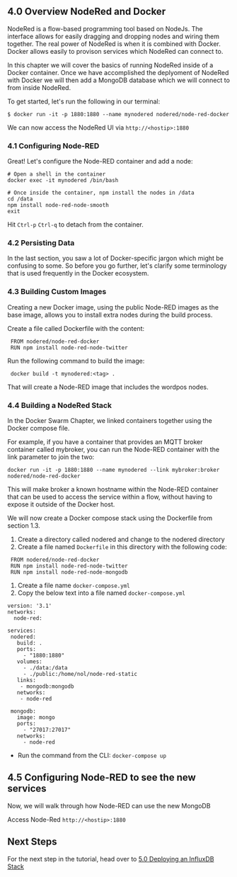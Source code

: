 ## 4.0 Overview NodeRed and Docker
NodeRed is a flow-based programming tool based on NodeJs. The interface allows for easily dragging and dropping nodes and wiring them together. The real power of NodeRed is when it is combined with Docker. Docker allows easily to provison services which NodeRed can connect to.

In this chapter we will cover the basics of running NodeRed inside of a Docker container. Once we have accomplished the deplyoment of NodeRed with Docker we will then add a MongoDB database which we will connect to from inside NodeRed.

To get started, let's run the following in our terminal:
```
$ docker run -it -p 1880:1880 --name mynodered nodered/node-red-docker
```

We can now access the NodeRed UI via `http://<hostip>:1880`

### 4.1 Configuring Node-RED
Great! Let's configure the Node-RED container and add a node:


```
# Open a shell in the container
docker exec -it mynodered /bin/bash

# Once inside the container, npm install the nodes in /data
cd /data
npm install node-red-node-smooth
exit
```

Hit `Ctrl-p` `Ctrl-q` to detach from the container. 

### 4.2 Persisting Data
In the last section, you saw a lot of Docker-specific jargon which might be confusing to some. So before you go further, let's clarify some terminology that is used frequently in the Docker ecosystem.


### 4.3 Building Custom Images

Creating a new Docker image, using the public Node-RED images as the base image, allows you to install extra nodes during the build process.

Create a file called Dockerfile with the content:

```
 FROM nodered/node-red-docker
 RUN npm install node-red-node-twitter
```

Run the following command to build the image:

```
 docker build -t mynodered:<tag> .
```

That will create a Node-RED image that includes the wordpos nodes.


### 4.4 Building a NodeRed Stack
In the Docker Swarm Chapter, we linked containers together using the Docker compose file.

For example, if you have a container that provides an MQTT broker container called mybroker, you can run the Node-RED container with the link parameter to join the two:

```
docker run -it -p 1880:1880 --name mynodered --link mybroker:broker nodered/node-red-docker
```

This will make broker a known hostname within the Node-RED container that can be used to access the service within a flow, without having to expose it outside of the Docker host.

We will now create a Docker compose stack using the Dockerfile from section 1.3.

1. Create a directory called nodered and change to the nodered directory
2. Create a file named `Dockerfile` in this directory with the following code:

```
 FROM nodered/node-red-docker
 RUN npm install node-red-node-twitter
 RUN npm install node-red-node-mongodb
```

1. Create a file name `docker-compose.yml`
2. Copy the below text into a file named `docker-compose.yml`


```
version: '3.1'
networks:
  node-red:

services:
 nodered:
   build: .
   ports:
     - "1880:1880"
   volumes:
     - ./data:/data
     - ./public:/home/nol/node-red-static
   links:
    - mongodb:mongodb
   networks:
    - node-red

 mongodb:
   image: mongo
   ports:
     - "27017:27017"
   networks:
     - node-red
```

* Run the command from the CLI: `docker-compose up`


## 4.5 Configuring Node-RED to see the new services
Now, we will walk through how Node-RED can use the new MongoDB

Access Node-Red `http://<hostip>:1880`


## Next Steps
For the next step in the tutorial, head over to [5.0 Deploying an InfluxDB Stack](./influxdb.md)